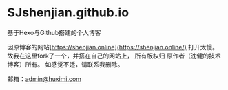 # SJshenjian.github.io
基于Hexo与Github搭建的个人博客

因原博客的网站[https://shenjian.online](https://shenjian.online/) 打开太慢。故我在这里fork了一个，并搭在自己的网站上，
所有版权归 原作者（沈健的技术博客）所有。
如感觉不适，请联系我删除。

邮箱：admin@huximi.com

